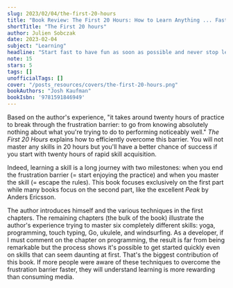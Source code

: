 ```yaml
---
slug: 2023/02/04/the-first-20-hours
title: "Book Review: The First 20 Hours: How to Learn Anything ... Fast!"
shortTitle: "The First 20 hours"
author: Julien Sobczak
date: 2023-02-04
subject: "Learning"
headline: "Start fast to have fun as soon as possible and never stop learning."
note: 15
stars: 5
tags: []
unofficialTags: []
cover: "/posts_resources/covers/the-first-20-hours.png"
bookAuthors: "Josh Kaufman"
bookIsbn: '9781591846949'
---
```



Based on the author's experience, "it takes around twenty hours of practice to break through the frustration barrier: to go from knowing absolutely nothing about what you're trying to do to performing noticeably well." _The First 20 Hours_ explains how to efficiently overcome this barrier. You will not master any skills in 20 hours but you'll have a better chance of success if you start with twenty hours of rapid skill acquisition.

Indeed, learning a skill is a long journey with two milestones: when you end the frustration barrier (= start enjoying the practice) and when you master the skill (= escape the rules). This book focuses exclusively on the first part while many books focus on the second part, like the excellent _Peak_ by Anders Ericsson.

The author introduces himself and the various techniques in the first chapters. The remaining chapters (the bulk of the book) illustrate the author's experience trying to master six completely different skills: yoga, programming, touch typing, Go, ukulele, and windsurfing. As a developer, if I must comment on the chapter on programming, the result is far from being remarkable but the process shows it's possible to get started quickly even on skills that can seem daunting at first. That's the biggest contribution of this book. If more people were aware of these techniques to overcome the frustration barrier faster, they will understand learning is more rewarding than consuming media.


